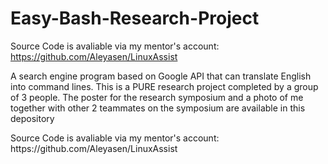 Easy-Bash-Research-Project
===============================
Source Code is avaliable via my mentor's account:
https://github.com/Aleyasen/LinuxAssist 

<p> A search engine program based on Google API that can translate English into command lines. This is a PURE research project completed by a group of 3 people. The poster for the research symposium and a photo of me together with other 2 teammates on the symposium are available in this depository</p>

<p>Source Code is avaliable via my mentor's account:
https://github.com/Aleyasen/LinuxAssist</p> 
